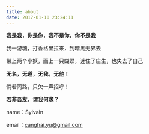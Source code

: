 ```yaml
---
title: about
date: 2017-01-10 23:24:11
---
```


**我是我，你是你，我不是你，你不是我**

我一游魂，打香格里拉来，到暗黑无界去

带上两个小妖，画上一只蝴蝶，迷住了庄生，也失去了自己

**无名，无道，无我，无他！**

倘若同路，只欠一声招呼！

**若非吾友，谓我何求？**

name：Sylvain

email：canghai.yu@gmail.com
